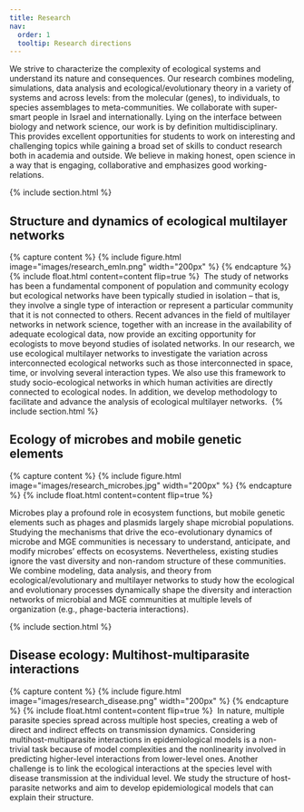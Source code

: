 ```yaml
---
title: Research
nav:
  order: 1
  tooltip: Research directions
---
```


We strive to characterize the complexity of ecological systems and understand its nature and consequences. Our research combines modeling, simulations, data analysis and ecological/evolutionary theory in a variety of systems and across levels: from the molecular (genes), to individuals, to species assemblages to meta-communities. We collaborate with super-smart people in Israel and internationally. Lying on the interface between biology and network science, our work is by definition multidisciplinary. This provides excellent opportunities for students to work on interesting and challenging topics while gaining a broad set of skills to conduct research both in academia and outside. We believe in making honest, open science in a way that is engaging, collaborative and emphasizes good working-relations.

{% include section.html %}

## Structure and dynamics of ecological multilayer networks

{% capture content %}
  {%
    include figure.html
    image="images/research_emln.png"
    width="200px"
  %}
{% endcapture %}
​
{%
  include float.html
  content=content
  flip=true
%}
​
The study of networks has been a fundamental component of population and community ecology but ecological networks have been typically studied in isolation – that is, they involve a single type of interaction or represent a particular community that it is not connected to others. Recent advances in the field of multilayer networks in network science, together with an increase in the availability of adequate ecological data, now provide an exciting opportunity for ecologists to move beyond studies of isolated networks. In our research, we use ecological multilayer networks to investigate the variation across interconnected ecological networks such as those interconnected in space, time, or involving several interaction types. We also use this framework to study socio-ecological networks in which human activities are directly connected to ecological nodes. In addition, we develop methodology to facilitate and advance the analysis of ecological multilayer networks.
​
{% include section.html %}

## Ecology of microbes and mobile genetic elements

{% capture content %}
  {%
    include figure.html
    image="images/research_microbes.jpg"
    width="200px"
  %}
{% endcapture %}
​
{%
  include float.html
  content=content
  flip=true
%}

​Microbes play a profound role in ecosystem functions, but mobile genetic elements such as phages and plasmids largely shape microbial populations. Studying the mechanisms that drive the eco-evolutionary dynamics of microbe and MGE communities is necessary to understand, anticipate, and modify microbes’ effects on ecosystems. Nevertheless, existing studies ignore the vast diversity and non-random structure of these communities. We combine modeling, data analysis, and theory from ecological/evolutionary and multilayer networks to study how the ecological and evolutionary processes dynamically shape the diversity and interaction networks of microbial and MGE communities at multiple levels of organization (e.g., phage-bacteria interactions). 

{% include section.html %}

## Disease ecology: Multihost-multiparasite interactions

{% capture content %}
  {%
    include figure.html
    image="images/research_disease.png"
    width="200px"
  %}
{% endcapture %}
​
{%
  include float.html
  content=content
  flip=true
%}
​
In nature, multiple parasite species spread across multiple host species, creating a web of direct and indirect effects on transmission dynamics. Considering multihost-multiparasite interactions in epidemiological models is a non-trivial task because of model complexities and the nonlinearity involved in predicting higher-level interactions from lower-level ones. Another challenge is to link the ecological interactions at the species level with disease transmission at the individual level. We study the structure of host-parasite networks and aim to develop epidemiological models that can explain their structure. 
